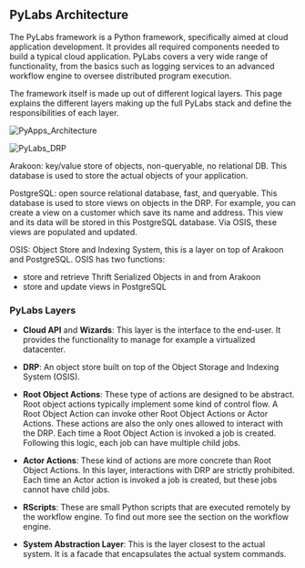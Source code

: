 ## PyLabs Architecture
The PyLabs framework is a Python framework, specifically aimed at cloud application development. It provides all required components needed to build a typical cloud application. 
PyLabs covers a very wide range of functionality, from the basics such as logging services to an advanced workflow engine to oversee distributed program execution.

The framework itself is made up out of different logical layers. This page explains the different layers making up the full PyLabs stack and define the responsibilities of each layer. 

![PyApps_Architecture](images/pyapps/PyLabs_Architecture.png)

![PyLabs_DRP](images/images50/pylabs/PyLabs_DRP.png)

Arakoon: key/value store of objects, non-queryable, no relational DB. This database is used to store the actual objects of your application.

PostgreSQL: open source relational database, fast, and queryable. This database is used to store views on objects in the DRP. For example, you can create a view on a customer which save its name and address. This view and its data will be stored in this PostgreSQL database. Via OSIS, these views are populated and updated.

OSIS: Object Store and Indexing System, this is a layer on top of Arakoon and PostgreSQL. OSIS has two functions:

* store and retrieve Thrift Serialized Objects in and from Arakoon
* store and update views in PostgreSQL


### PyLabs Layers

* **Cloud API** and **Wizards**: This layer is the interface to the end-user. It provides the functionality to manage for example a virtualized datacenter.

* **DRP**: An object store built on top of the Object Storage and Indexing System (OSIS).

* **Root Object Actions**: These type of actions are designed to be abstract. Root object actions typically implement some kind of control flow. A Root Object Action can invoke other Root Object Actions or Actor Actions. These actions are also the only ones allowed to interact with the DRP. 
Each time a Root Object Action is invoked a job is created. Following this logic, each job can have multiple child jobs.

* **Actor Actions**: These kind of actions are more concrete than Root Object Actions. In this layer, interactions with DRP are strictly prohibited. Each time an Actor action is invoked a job is created, but these jobs cannot have child jobs.

* **RScripts**: These are small Python scripts that are executed remotely by the workflow engine. To find out more see the section on the workflow engine.

* **System Abstraction Layer**: This is the layer closest to the actual system. It is a facade that encapsulates the actual system commands.